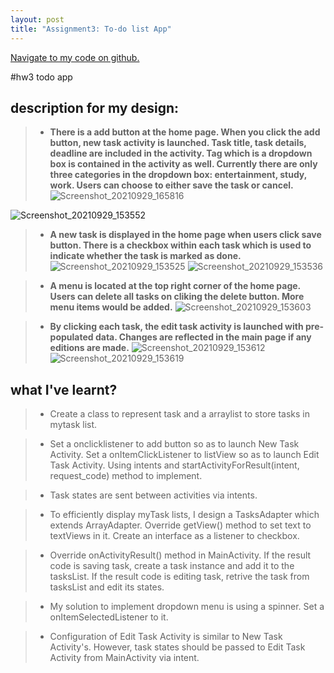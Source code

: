 ```yaml
---
layout: post
title: "Assignment3: To-do list App"
---
```


<a href=". ">Navigate to my code on github.</a>

#hw3 todo app

## description for my design:
> - **There is a add button at the home page. When you click the add button, new task activity is launched. Task title, task details, deadline are included in the activity. Tag which is a dropdown box is contained in the activity as well. Currently there are only three categories in the dropdown box: entertainment, study, work. Users can choose to either save the task or cancel.**
> ![Screenshot_20210929_165816](https://user-images.githubusercontent.com/77960108/135364296-d110aacc-e300-401a-b553-234cb688569e.png)

![Screenshot_20210929_153552](https://user-images.githubusercontent.com/77960108/135364176-656eceb4-3796-4412-9052-30b2d6cceb17.png)

> - **A new task is displayed in the home page when users click save button. There is a checkbox within each task which is used to indicate whether the task is marked as done.**
![Screenshot_20210929_153525](https://user-images.githubusercontent.com/77960108/135364196-da9f327e-f9d7-4774-8747-708c27290191.png)
![Screenshot_20210929_153536](https://user-images.githubusercontent.com/77960108/135364208-cc56d46d-e73e-48f1-84d7-adada67ff7e6.png)

> - **A menu is located at the top right corner of the home page. Users can delete all tasks on cliking the delete button. More menu items would be added.**
![Screenshot_20210929_153603](https://user-images.githubusercontent.com/77960108/135364219-69fc22a5-9b6e-4db9-9184-8f529bda5f65.png)

> - **By clicking each task, the edit task activity is launched with pre-populated data. Changes are reflected in the main page if any editions are made.**
![Screenshot_20210929_153612](https://user-images.githubusercontent.com/77960108/135364238-56e541ce-a4a8-4b30-bc5b-22ddddb059c1.png)
![Screenshot_20210929_153619](https://user-images.githubusercontent.com/77960108/135364261-668be0b8-ff20-49b0-ac9a-9d50e01483fe.png)

## what I've learnt?
> - Create a class to represent task and a arraylist to store tasks in mytask list.

> - Set a onclicklistener to add button so as to launch New Task Activity. Set a onItemClickListener to listView so as to launch Edit Task Activity. Using intents and startActivityForResult(intent, request_code) method to implement.

> - Task states are sent between activities via intents. 

> - To efficiently display myTask lists, I design a TasksAdapter which extends ArrayAdapter. Override getView() method to set text to textViews in it. Create an interface as a listener to checkbox.

> - Override onActivityResult() method in MainActivity. If the result code is saving task, create a task instance and add it to the tasksList. If the result code is editing task, retrive the task from tasksList and edit its states.

> - My solution to implement dropdown menu is using a spinner. Set a onItemSelectedListener to it.

> - Configuration of Edit Task Activity is similar to New Task Activity's. However, task states should be passed to Edit Task Activity from MainActivity via intent.
